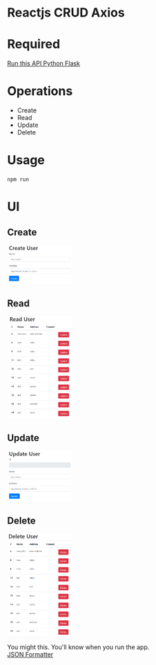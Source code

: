 # Reactjs CRUD Axios   

# Required  
[Run this API Python Flask](https://github.com/kenntinio/pythonFlaskAPICRUD)  

# Operations  

* Create  
* Read    
* Update    
* Delete   

# Usage  
```
npm run
```
  
# UI
## Create  
<img src="assets/img/create.png" width="30%">   

## Read  
<img src="assets/img/read.png" width="30%">   

## Update  
<img src="assets/img/update.png" width="30%">   

## Delete  
<img src="assets/img/delete.png" width="30%">   

You might this. You'll know when you run the app.  
[JSON Formatter](https://jsonformatter.curiousconcept.com/)  

